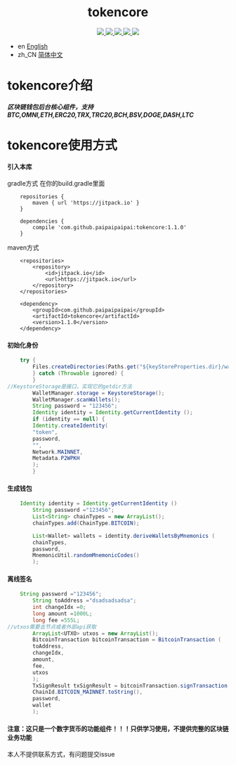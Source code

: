 <h1 align="center">
  tokencore
</h1>
<p align="center">

  <a href="https://travis-ci.org/pai01234/tokencore">
    <img src="https://travis-ci.org/pai01234/tokencore.svg?branch=master">
  </a>

  <a href="https://github.com/pai01234/tokencore/issues">
    <img src="https://img.shields.io/github/issues/pai01234/tokencore.svg">
  </a>

  <a href="https://github.com/pai01234/tokencore/pulls">
    <img src="https://img.shields.io/github/issues-pr/pai01234/tokencore.svg">
  </a>

  <a href="https://github.com/pai01234/tokencore/graphs/contributors">
    <img src="https://img.shields.io/github/contributors/pai01234/tokencore.svg">
  </a>

  <a href="LICENSE">
    <img src="https://img.shields.io/github/license/pai01234/tokencore.svg">
  </a>

</p>

- en [English](README_en.md)
- zh_CN [简体中文](README.md)

# tokencore介绍

##### 区块链钱包后台核心组件，支持BTC,OMNI,ETH,ERC20,TRX,TRC20,BCH,BSV,DOGE,DASH,LTC

# tokencore使用方式

#### 引入本库
gradle方式
在你的build.gradle里面
```
    repositories {
        maven { url 'https://jitpack.io' }
    }
    
    dependencies {
        compile 'com.github.paipaipaipai:tokencore:1.1.0'
    }
```
maven方式
```
	<repositories>
		<repository>
		    <id>jitpack.io</id>
		    <url>https://jitpack.io</url>
		</repository>
	</repositories>
	
	<dependency>
	    <groupId>com.github.paipaipaipai</groupId>
	    <artifactId>tokencore</artifactId>
	    <version>1.1.0</version>
	</dependency>
```

#### 初始化身份
```java
    try {
        Files.createDirectories(Paths.get("${keyStoreProperties.dir}/wallets"))
        } catch (Throwable ignored) {
        }
//KeystoreStorage是接口，实现它的getdir方法
        WalletManager.storage = KeystoreStorage();
        WalletManager.scanWallets();
        String password = "123456";
        Identity identity = Identity.getCurrentIdentity ();
        if (identity == null) {
        Identity.createIdentity(
        "token",
        password,
        "",
        Network.MAINNET,
        Metadata.P2WPKH
        );
        }
```

#### 生成钱包

```java
    Identity identity = Identity.getCurrentIdentity ()
        String password ="123456";
        List<String> chainTypes = new ArrayList();
        chainTypes.add(ChainType.BITCOIN);

        List<Wallet> wallets = identity.deriveWalletsByMnemonics (
        chainTypes,
        password,
        MnemonicUtil.randomMnemonicCodes()
        );

```

#### 离线签名

```java
    String password ="123456";
        String toAddress ="dsadsadsadsa";
        int changeIdx =0;
        long amount =1000L;
        long fee =555L;
//utxos需要去节点或者外部api获取
        ArrayList<UTXO> utxos = new ArrayList();
        BitcoinTransaction bitcoinTransaction = BitcoinTransaction (
        toAddress,
        changeIdx,
        amount,
        fee,
        utxos
        );
        TxSignResult txSignResult = bitcoinTransaction.signTransaction (
        ChainId.BITCOIN_MAINNET.toString(),
        password,
        wallet
        );
```

#### 注意：这只是一个数字货币的功能组件！！！只供学习使用，不提供完整的区块链业务功能

本人不提供联系方式，有问题提交issue
